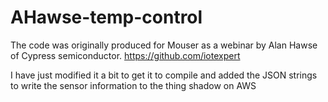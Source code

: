 # AHawse-temp-control

The code was originally produced for Mouser as a webinar by Alan Hawse of Cypress semiconductor. https://github.com/iotexpert

I have just modified it a bit to get it to compile and added the JSON strings to write the sensor information to the thing shadow on AWS

